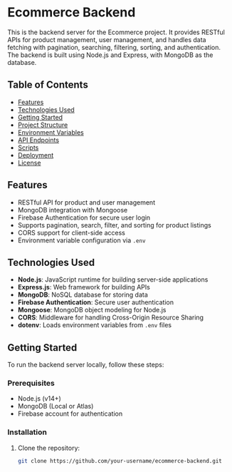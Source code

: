 # Ecommerce Backend

This is the backend server for the Ecommerce project. It provides RESTful APIs for product management, user management, and handles data fetching with pagination, searching, filtering, sorting, and authentication. The backend is built using Node.js and Express, with MongoDB as the database.

## Table of Contents
- [Features](#features)
- [Technologies Used](#technologies-used)
- [Getting Started](#getting-started)
- [Project Structure](#project-structure)
- [Environment Variables](#environment-variables)
- [API Endpoints](#api-endpoints)
- [Scripts](#scripts)
- [Deployment](#deployment)
- [License](#license)

## Features
- RESTful API for product and user management
- MongoDB integration with Mongoose
- Firebase Authentication for secure user login
- Supports pagination, search, filter, and sorting for product listings
- CORS support for client-side access
- Environment variable configuration via `.env`

## Technologies Used
- **Node.js**: JavaScript runtime for building server-side applications
- **Express.js**: Web framework for building APIs
- **MongoDB**: NoSQL database for storing data
- **Firebase Authentication**: Secure user authentication
- **Mongoose**: MongoDB object modeling for Node.js
- **CORS**: Middleware for handling Cross-Origin Resource Sharing
- **dotenv**: Loads environment variables from `.env` files

## Getting Started

To run the backend server locally, follow these steps:

### Prerequisites
- Node.js (v14+)
- MongoDB (Local or Atlas)
- Firebase account for authentication

### Installation
1. Clone the repository:
   ```bash
   git clone https://github.com/your-username/ecommerce-backend.git
